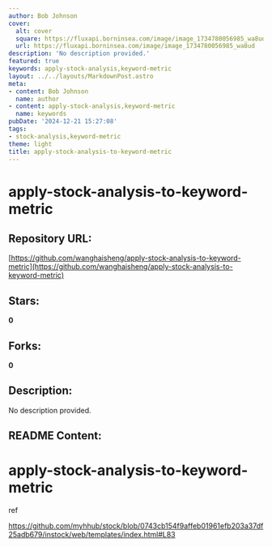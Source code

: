 ```yaml
---
author: Bob Johnson
cover:
  alt: cover
  square: https://fluxapi.borninsea.com/image/image_1734780056985_wa8ud
  url: https://fluxapi.borninsea.com/image/image_1734780056985_wa8ud
description: 'No description provided.'
featured: true
keywords: apply-stock-analysis,keyword-metric
layout: ../../layouts/MarkdownPost.astro
meta:
- content: Bob Johnson
  name: author
- content: apply-stock-analysis,keyword-metric
  name: keywords
pubDate: '2024-12-21 15:27:08'
tags:
- stock-analysis,keyword-metric
theme: light
title: apply-stock-analysis-to-keyword-metric
---
```


# apply-stock-analysis-to-keyword-metric

## Repository URL: 
[https://github.com/wanghaisheng/apply-stock-analysis-to-keyword-metric](https://github.com/wanghaisheng/apply-stock-analysis-to-keyword-metric)

## Stars: 
**0**

## Forks: 
**0**

## Description: 
No description provided.

## README Content: 
# apply-stock-analysis-to-keyword-metric




ref

https://github.com/myhhub/stock/blob/0743cb154f9affeb01961efb203a37df25adb679/instock/web/templates/index.html#L83

